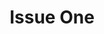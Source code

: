 ---
title: Issue One
permalink: /issues/
layout: collection
collection: issue1
entries_layout: list
classes: wide

---